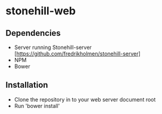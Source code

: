 # stonehill-web

## Dependencies

- Server running Stonehill-server [https://github.com/fredrikholmen/stonehill-server]
- NPM
- Bower


## Installation

- Clone the repository in to your web server document root
- Run 'bower install'


